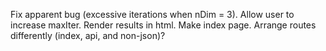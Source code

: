 Fix apparent bug (excessive iterations when nDim = 3).
Allow user to increase maxIter.
Render results in html.
Make index page.
Arrange routes differently (index, api, and non-json)?
